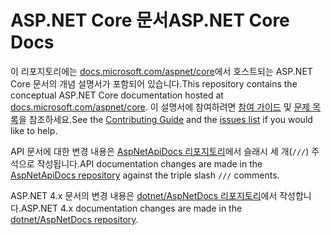 # <a name="aspnet-core-docs"></a><span data-ttu-id="262a5-101">ASP.NET Core 문서</span><span class="sxs-lookup"><span data-stu-id="262a5-101">ASP.NET Core Docs</span></span>

<span data-ttu-id="262a5-102">이 리포지토리에는 [docs.microsoft.com/aspnet/core](https://docs.microsoft.com/aspnet/core/getting-started)에서 호스트되는 ASP.NET Core 문서의 개념 설명서가 포함되어 있습니다.</span><span class="sxs-lookup"><span data-stu-id="262a5-102">This repository contains the conceptual ASP.NET Core documentation hosted at [docs.microsoft.com/aspnet/core](https://docs.microsoft.com/aspnet/core/getting-started).</span></span> <span data-ttu-id="262a5-103">이 설명서에 참여하려면 [참여 가이드](CONTRIBUTING.md) 및 [문제 목록](https://github.com/dotnet/AspNetCore.Docs/issues)을 참조하세요.</span><span class="sxs-lookup"><span data-stu-id="262a5-103">See the [Contributing Guide](CONTRIBUTING.md) and the [issues list](https://github.com/dotnet/AspNetCore.Docs/issues) if you would like to help.</span></span>

<span data-ttu-id="262a5-104">API 문서에 대한 변경 내용은 [AspNetApiDocs 리포지토리](https://github.com/dotnet/AspNetApiDocs)에서 슬래시 세 개(`///`) 주석으로 작성됩니다.</span><span class="sxs-lookup"><span data-stu-id="262a5-104">API documentation changes are made in the [AspNetApiDocs repository](https://github.com/dotnet/AspNetApiDocs) against the triple slash `///` comments.</span></span>

<span data-ttu-id="262a5-105">ASP.NET 4.x 문서의 변경 내용은 [dotnet/AspNetDocs 리포지토리](https://github.com/dotnet/AspNetDocs)에서 작성합니다.</span><span class="sxs-lookup"><span data-stu-id="262a5-105">ASP.NET 4.x documentation changes are made in the [dotnet/AspNetDocs repository](https://github.com/dotnet/AspNetDocs).</span></span>
